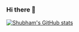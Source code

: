 ### Hi there 👋

[![Shubham's GitHub stats](https://github-readme-stats.vercel.app/api?username=shubham-tam&hide=stars,commits,prs,issues,contribs)](https://github.com/shubham-tam/github-readme-stats)

